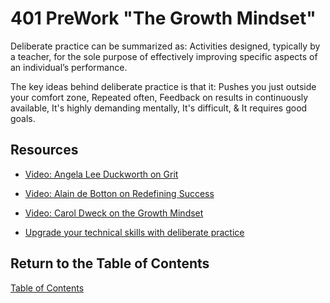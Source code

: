 # 401 PreWork "The Growth Mindset"

Deliberate practice can be summarized as: Activities designed, typically by a teacher, for the sole purpose of effectively improving specific aspects of an individual’s performance.

The key ideas behind deliberate practice is that it: Pushes you just outside your comfort zone, Repeated often, Feedback on results in continuously available, It's highly demanding mentally, It's difficult, & It requires good goals.

## Resources

- [Video: Angela Lee Duckworth on Grit](https://www.ted.com/talks/angela_lee_duckworth_grit_the_power_of_passion_and_perseverance)

- [Video: Alain de Botton on Redefining Success](https://www.ted.com/talks/alain_de_botton_a_kinder_gentler_philosophy_of_success)

- [Video: Carol Dweck on the Growth Mindset](https://www.ted.com/talks/carol_dweck_the_power_of_believing_that_you_can_improve?language=en)

- [Upgrade your technical skills with deliberate practice](https://web.archive.org/web/20160616225417/http://www.happybearsoftware.com/upgrade-your-technical-skills-with-deliberate-practice)

## Return to the Table of Contents

[Table of Contents](https://todd75.github.io/reading-notes/)